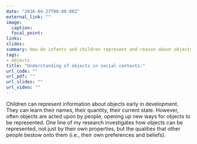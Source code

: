 ```yaml
---
date: "2016-04-27T00:00:00Z"
external_link: ""
image:
  caption: 
  focal_point: 
links:
slides:
summary: How do infants and children represent and reason about objects in the context of social information?
tags:
- objects
title: "Understanding of objects in social contexts."
url_code: ""
url_pdf: ""
url_slides: ""
url_video: ""
---
```


Children can represent information about objects early in development. They can learn their names, their quantity, their current state. However, often objects are acted upon by people, opening up new ways for objects to be represented. One line of my research investigates how objects can be represented, not just by their own properties, but the qualities that other people bestow onto them (i.e., their own preferences and beliefs). 
